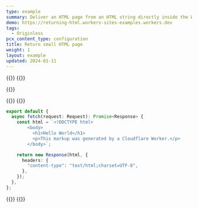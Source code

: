 ```yaml
---
type: example
summary: Deliver an HTML page from an HTML string directly inside the Worker script.
demo: https://returning-html.workers-sites-examples.workers.dev
tags:
  - Originless
pcx_content_type: configuration
title: Return small HTML page
weight: 1
layout: example
updated: 2024-01-11
---
```


{{<tabs labels="js | ts">}}
{{<tab label="js" default="true">}}

{{<render file="_return-html-example-js.md">}}

{{</tab>}}
{{<tab label="ts">}}

```ts
export default {
  async fetch(request: Request): Promise<Response> {
    const html = `<!DOCTYPE html>
		<body>
		  <h1>Hello World</h1>
		  <p>This markup was generated by a Cloudflare Worker.</p>
		</body>`;

    return new Response(html, {
      headers: {
        "content-type": "text/html;charset=UTF-8",
      },
    });
  },
};
```

{{</tab>}}
{{</tabs>}}
